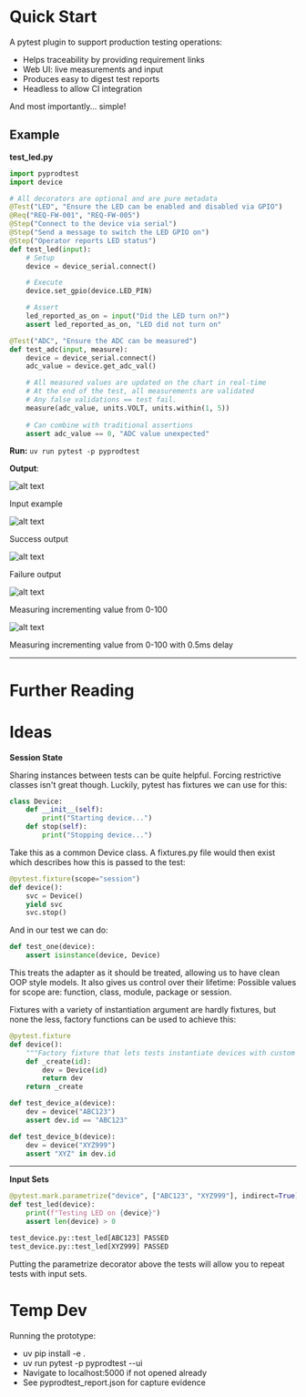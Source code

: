 # Quick Start
A pytest plugin to support production testing operations:

- Helps traceability by providing requirement links
- Web UI: live measurements and input
- Produces easy to digest test reports
- Headless to allow CI integration

And most importantly... simple!

## Example

**test_led.py**
```python
import pyprodtest
import device

# All decorators are optional and are pure metadata
@Test("LED", "Ensure the LED can be enabled and disabled via GPIO")
@Req("REQ-FW-001", "REQ-FW-005")
@Step("Connect to the device via serial")
@Step("Send a message to switch the LED GPIO on")
@Step("Operator reports LED status")
def test_led(input):
    # Setup
    device = device_serial.connect()

    # Execute
    device.set_gpio(device.LED_PIN)

    # Assert
    led_reported_as_on = input("Did the LED turn on?")
    assert led_reported_as_on, "LED did not turn on"

@Test("ADC", "Ensure the ADC can be measured")
def test_adc(input, measure):
    device = device_serial.connect()
    adc_value = device.get_adc_val()

    # All measured values are updated on the chart in real-time
    # At the end of the test, all measurements are validated
    # Any false validations == test fail.
    measure(adc_value, units.VOLT, units.within(1, 5))
    
    # Can combine with traditional assertions
    assert adc_value == 0, "ADC value unexpected"

```

**Run:** `uv run pytest -p pyprodtest`

**Output**:

![alt text](/doc/res/operator_input.png)

Input example

![alt text](/doc/res/report_output.png)

Success output

![alt text](/doc/res/report_output_fail.png)

Failure output

![alt text](/doc/res/live_measurement.png)

Measuring incrementing value from 0-100

![alt text](/doc/res/live_measurement_500ms.png)

Measuring incrementing value from 0-100 with 0.5ms delay

---

# Further Reading

# Ideas

**Session State**

Sharing instances between tests can be quite helpful.
Forcing restrictive classes isn't great though.
Luckily, pytest has fixtures we can use for this:

```python
class Device:
    def __init__(self):
        print("Starting device...")
    def stop(self):
        print("Stopping device...")
```

Take this as a common Device class. A fixtures.py file would then exist which describes how this is passed to the test:

```python
@pytest.fixture(scope="session")
def device():
    svc = Device()
    yield svc
    svc.stop()
```

And in our test we can do:

```python
def test_one(device):
    assert isinstance(device, Device)
```


This treats the adapter as it should be treated, allowing us to have clean OOP style models. It also gives us control over their lifetime:
Possible values for scope are: function, class, module, package or session.

Fixtures with a variety of instantiation argument are hardly fixtures, but none the less, factory functions can be used to achieve this:

```python
@pytest.fixture
def device():
    """Factory fixture that lets tests instantiate devices with custom ids."""
    def _create(id):
        dev = Device(id)
        return dev
    return _create

def test_device_a(device):
    dev = device("ABC123")
    assert dev.id == "ABC123"

def test_device_b(device):
    dev = device("XYZ999")
    assert "XYZ" in dev.id
```

---

**Input Sets**

```python
@pytest.mark.parametrize("device", ["ABC123", "XYZ999"], indirect=True)
def test_led(device):
    print(f"Testing LED on {device}")
    assert len(device) > 0
```

```python
test_device.py::test_led[ABC123] PASSED
test_device.py::test_led[XYZ999] PASSED
```

Putting the parametrize decorator above the tests will allow you to repeat tests with input sets.

# Temp Dev

Running the prototype:

- uv pip install -e .
- uv run pytest -p pyprodtest --ui
- Navigate to localhost:5000 if not opened already
- See pyprodtest_report.json for capture evidence
